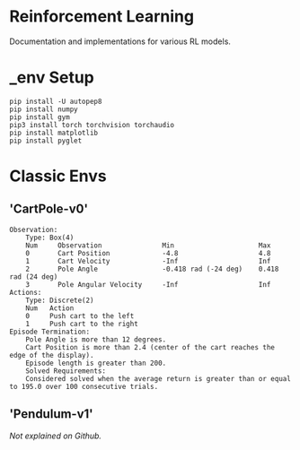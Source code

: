 # Reinforcement Learning

Documentation and implementations for various RL models.

# _env Setup
```
pip install -U autopep8
pip install numpy
pip install gym
pip3 install torch torchvision torchaudio
pip install matplotlib
pip install pyglet
```

# Classic Envs
## 'CartPole-v0'
```
Observation:
    Type: Box(4)
    Num     Observation               Min                     Max
    0       Cart Position             -4.8                    4.8
    1       Cart Velocity             -Inf                    Inf
    2       Pole Angle                -0.418 rad (-24 deg)    0.418 rad (24 deg)
    3       Pole Angular Velocity     -Inf                    Inf
Actions:
    Type: Discrete(2)
    Num   Action
    0     Push cart to the left
    1     Push cart to the right
Episode Termination:
    Pole Angle is more than 12 degrees.
    Cart Position is more than 2.4 (center of the cart reaches the edge of the display).
    Episode length is greater than 200.
    Solved Requirements:
    Considered solved when the average return is greater than or equal to 195.0 over 100 consecutive trials.
```

## 'Pendulum-v1'
*Not explained on Github.*

